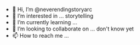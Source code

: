 - 👋 Hi, I’m @neverendingstoryarc
- 👀 I’m interested in ... storytelling 
- 🌱 I’m currently learning ... 
- 💞️ I’m looking to collaborate on ... don't know yet 
- 📫 How to reach me ...

<!---
neverendingstoryarc/neverendingstoryarc is a ✨ special ✨ repository because its `README.md` (this file) appears on your GitHub profile.
You can click the Preview link to take a look at your changes.
--->

